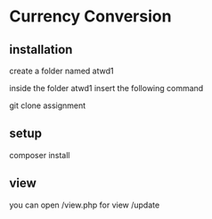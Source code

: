 # Currency Conversion 

## installation 
create a folder named atwd1

inside the folder atwd1 insert the following command 

git clone   <url> assignment
  
## setup 
composer install

## view 
you can open 
/view.php for view 
/update 
